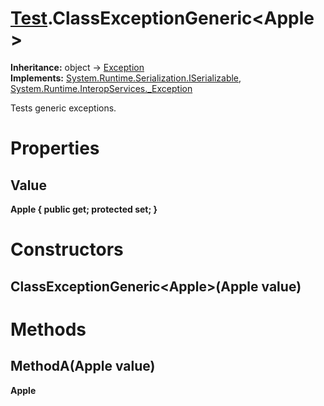 # [Test](TableOfContents.Test.md).ClassExceptionGeneric&lt;Apple&gt;

**Inheritance:** object → [Exception](https://docs.microsoft.com/en-us/dotnet/api/system.exception)  
**Implements:** [System.Runtime.Serialization.ISerializable](https://docs.microsoft.com/en-us/dotnet/api/system.runtime.serialization.iserializable), [System.Runtime.InteropServices._Exception](https://docs.microsoft.com/en-us/dotnet/api/system.runtime.interopservices._exception)  

Tests generic exceptions.  

# Properties

## Value

**Apple { public get; protected set; }**  

# Constructors

## ClassExceptionGeneric&lt;Apple&gt;(Apple value)

# Methods

## MethodA(Apple value)

**Apple**  

